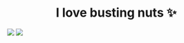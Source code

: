 <h1 id="header" align="center">I love busting nuts ✨</h1>

![](http://github-profile-summary-cards.vercel.app/api/cards/profile-details?username=deltagamingch&theme=tokyonight&fill=#ffffff)
![](http://github-profile-summary-cards.vercel.app/api/cards/most-commit-language?username=deltagamingch&theme=tokyonight)
